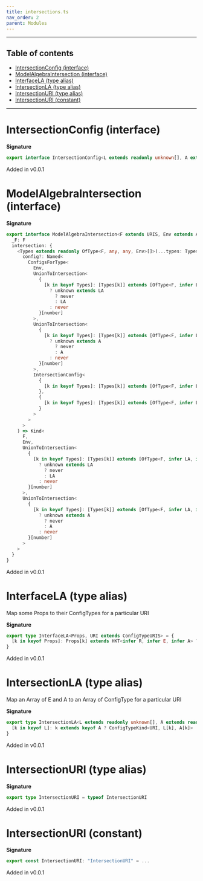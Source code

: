 ```yaml
---
title: intersections.ts
nav_order: 2
parent: Modules
---
```


---

<h2 class="text-delta">Table of contents</h2>

- [IntersectionConfig (interface)](#intersectionconfig-interface)
- [ModelAlgebraIntersection (interface)](#modelalgebraintersection-interface)
- [InterfaceLA (type alias)](#interfacela-type-alias)
- [IntersectionLA (type alias)](#intersectionla-type-alias)
- [IntersectionURI (type alias)](#intersectionuri-type-alias)
- [IntersectionURI (constant)](#intersectionuri-constant)

---

# IntersectionConfig (interface)

**Signature**

```ts
export interface IntersectionConfig<L extends readonly unknown[], A extends readonly unknown[]> {}
```

Added in v0.0.1

# ModelAlgebraIntersection (interface)

**Signature**

```ts
export interface ModelAlgebraIntersection<F extends URIS, Env extends AnyEnv> {
  _F: F
  intersection: {
    <Types extends readonly OfType<F, any, any, Env>[]>(...types: Types): (
      config?: Named<
        ConfigsForType<
          Env,
          UnionToIntersection<
            {
              [k in keyof Types]: [Types[k]] extends [OfType<F, infer LA, infer A, Env>]
                ? unknown extends LA
                  ? never
                  : LA
                : never
            }[number]
          >,
          UnionToIntersection<
            {
              [k in keyof Types]: [Types[k]] extends [OfType<F, infer LA, infer A, Env>]
                ? unknown extends A
                  ? never
                  : A
                : never
            }[number]
          >,
          IntersectionConfig<
            {
              [k in keyof Types]: [Types[k]] extends [OfType<F, infer LA, infer A, Env>] ? LA : never
            },
            {
              [k in keyof Types]: [Types[k]] extends [OfType<F, infer LA, infer A, Env>] ? A : never
            }
          >
        >
      >
    ) => Kind<
      F,
      Env,
      UnionToIntersection<
        {
          [k in keyof Types]: [Types[k]] extends [OfType<F, infer LA, infer A, Env>]
            ? unknown extends LA
              ? never
              : LA
            : never
        }[number]
      >,
      UnionToIntersection<
        {
          [k in keyof Types]: [Types[k]] extends [OfType<F, infer LA, infer A, Env>]
            ? unknown extends A
              ? never
              : A
            : never
        }[number]
      >
    >
  }
}
```

Added in v0.0.1

# InterfaceLA (type alias)

Map some Props to their ConfigTypes for a particular URI

**Signature**

```ts
export type InterfaceLA<Props, URI extends ConfigTypeURIS> = {
  [k in keyof Props]: Props[k] extends HKT<infer R, infer E, infer A> ? ConfigTypeKind<URI, E, A> : never
}
```

Added in v0.0.1

# IntersectionLA (type alias)

Map an Array of E and A to an Array of ConfigType for a particular URI

**Signature**

```ts
export type IntersectionLA<L extends readonly unknown[], A extends readonly unknown[], URI extends ConfigTypeURIS> = {
  [k in keyof L]: k extends keyof A ? ConfigTypeKind<URI, L[k], A[k]> : never
}
```

Added in v0.0.1

# IntersectionURI (type alias)

**Signature**

```ts
export type IntersectionURI = typeof IntersectionURI
```

Added in v0.0.1

# IntersectionURI (constant)

**Signature**

```ts
export const IntersectionURI: "IntersectionURI" = ...
```

Added in v0.0.1

